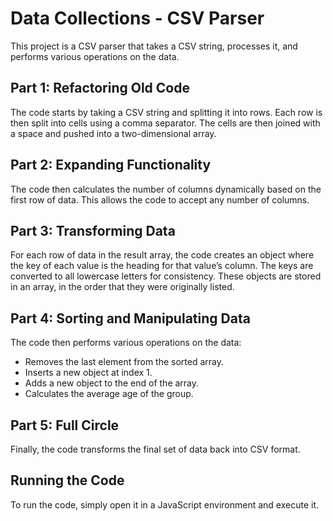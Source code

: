 # Data Collections - CSV Parser

This project is a CSV parser that takes a CSV string, processes it, and performs various operations on the data.

## Part 1: Refactoring Old Code

The code starts by taking a CSV string and splitting it into rows. Each row is then split into cells using a comma separator. The cells are then joined with a space and pushed into a two-dimensional array.

## Part 2: Expanding Functionality

The code then calculates the number of columns dynamically based on the first row of data. This allows the code to accept any number of columns.

## Part 3: Transforming Data

For each row of data in the result array, the code creates an object where the key of each value is the heading for that value’s column. The keys are converted to all lowercase letters for consistency. These objects are stored in an array, in the order that they were originally listed.

## Part 4: Sorting and Manipulating Data

The code then performs various operations on the data:

- Removes the last element from the sorted array.
- Inserts a new object at index 1.
- Adds a new object to the end of the array.
- Calculates the average age of the group.

## Part 5: Full Circle

Finally, the code transforms the final set of data back into CSV format.

## Running the Code

To run the code, simply open it in a JavaScript environment and execute it.